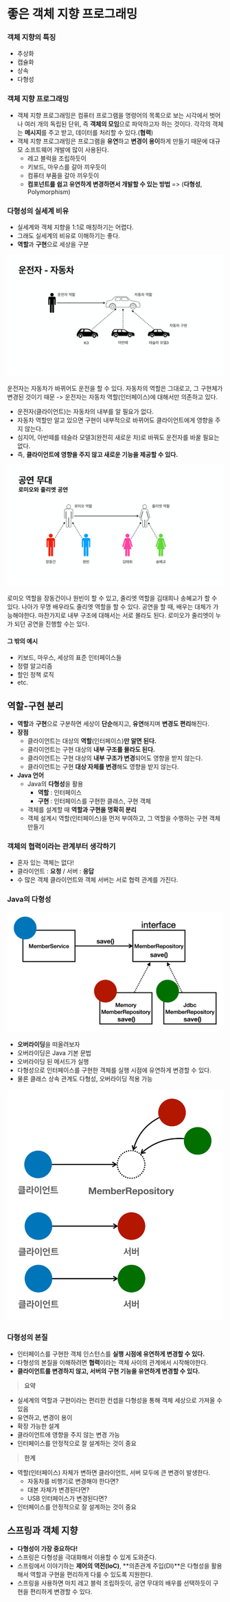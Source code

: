 # 좋은 객체 지향 프로그래밍

### 객체 지향의 특징

- 추상화
- 캡슐화
- 상속
- 다형성



### 객체 지향 프로그래밍

- 객체 지향 프로그래밍은 컴퓨터 프로그램을 명령어의 목록으로 보는 시각에서 벗어나 여러 개의 독립된 단위, 즉 **객체의 모임**으로 파악하고자 하는 것이다. 각각의 객체는 **메시지**를 주고 받고, 데이터를 처리할 수 있다.(**협력**)
- 객체 지향 프로그래밍은 프로그램을 **유연**하고 **변경이 용이**하게 만들기 때문에 대규모 소프트웨어 개발에 많이 사용된다.
  - 레고 블럭을 조립하듯이
  - 키보드, 마우스를 갈아 끼우듯이
  - 컴퓨터 부품을 갈아 끼우듯이
  - **컴포넌트를 쉽고 유연하게 변경하면서 개발할 수 있는 방법** => (**다형성**, Polymorphism)



### 다형성의 실세계 비유

- 실세계와 객체 지향을 1:1로 매칭하기는 어렵다.
- 그래도 실세계의 비유로 이해하기는 좋다.
- **역할**과 **구현**으로 세상을 구분

![운전자-자동차](../asset/car_interface_of_real_world.jpg)

운전자는 자동차가 바뀌어도 운전을 할 수 있다. 자동차의 역할은 그대로고, 그 구현체가 변경된 것이기 때문 -> 운전자는 자동차 역할(인터페이스)에 대해서만 의존하고 있다.

- 운전자(클라이언트)는 자동차의 내부를 알 필요가 없다.
- 자동차 역할만 알고 있으면 구현이 내부적으로 바뀌어도 클라이언트에게 영향을 주지 않는다.
- 심지어, 아반떼를 테슬라 모델3(완전히 새로운 차)로 바꿔도 운전자를 바꿀 필요는 없다.
- 즉, **클라이언트에 영향을 주지 않고 새로운 기능을 제공할 수 있다.**

![공연 - 무대](../asset/actor_interface_of_real_world.jpg)

로미오 역할을 장동건이나 원빈이 할 수 있고, 줄리엣 역할을 김태희나 송혜교가 할 수 있다. 나아가 무명 배우라도 줄리엣 역할을 할 수 있다. 공연을 할 때, 배우는 대체가 가능해야한다. 마찬가지로 내부 구조에 대해서는 서로 몰라도 된다. 로미오가 줄리엣이 누가 되던 공연을 진행할 수는 있다.



#### 그 밖의 예시

- 키보드, 마우스, 세상의 표준 인터페이스들
- 정렬 알고리즘
- 할인 정책 로직
- etc.



## 역할-구현 분리

- **역할**과 **구현**으로 구분하면 세상이 **단순**해지고, **유연**해지며 **변경도 편리**해진다.
- **장점**
  - 클라이언트는 대상의 **역할**(인터페이스)**만 알면 된다.**
  - 클라이언트는 구현 대상의 **내부 구조를 몰라도 된다.**
  - 클라이언트는 구현 대상의 **내부 구조가 변경**되어도 영향을 받지 않는다.
  - 클라이언트는 구현 **대상 자체를 변경**해도 영향을 받지 않는다.
- **Java 언어**
  - Java의 **다형성**을 활용
    - **역할** : 인터페이스
    - **구현** : 인터페이스를 구현한 클래스, 구현 객체
  - 객체를 설계할 때 **역할과 구현을 명확히 분리**
  - 객체 설계시 역할(인터페이스)을 먼저 부여하고, 그 역할을 수행하는 구현 객체 만들기



### 객체의 협력이라는 관계부터 생각하기

- 혼자 있는 객체는 없다!
- 클라이언트 : **요청** / 서버 : **응답**
- 수 많은 객체 클라이언트와 객체 서버는 서로 협력 관계를 가진다.





### Java의 다형성

![자바의 다형성](../asset/polymorphism_of_java.jpg)

- **오버라이딩**을 떠올려보자
- 오버라이딩은 Java 기본 문법
- 오버라이딩 된 메서드가 실행
- 다형성으로 인터페이스를 구현한 객체를 실행 시점에 유연하게 변경할 수 있다.
- 물론 클래스 상속 관계도 다형성, 오버라이딩 적용 가능



![자바의 다형성 예시](../asset/polymorphism_example_of_java.jpg)



### 다형성의 본질

- 인터페이스를 구현한 객체 인스턴스를 **실행 시점에 유연하게 변경할 수 있다.**
- 다형성의 본질을 이해하려면 **협력**이라는 객체 사이의 관계에서 시작해야한다.
- **클라이언트를 변경하지 않고, 서버의 구현 기능을 유연하게 변경할 수 있다.**



> **요약**

- 실세계의 역할과 구현이라는 편리한 컨셉을 다형성을 통해 객체 세상으로 가져올 수 있음
- 유연하고, 변경이 용이
- 확장 가능한 설계
- 클라이언트에 영향을 주지 않는 변경 가능
- 인터페이스를 안정적으로 잘 설계하는 것이 중요



> **한계**

- 역할(인터페이스) 자체가 변하면 클라이언트, 서버 모두에 큰 변경이 발생한다.
  - 자동차를 비행기로 변경해야 한다면? 
  - 대본 자체가 변경된다면?
  - USB 인터페이스가 변경된다면?
- 인터페이스를 안정적으로 잘 설계하는 것이 중요





## 스프링과 객체 지향

- **다형성이 가장 중요하다!**
- 스프링은 다형성을 극대화해서 이용할 수 있게 도와준다.
- 스프링에서 이야기하는 **제어의 역전(IoC)**, **의존관계 주입(DI)**은 다형성을 활용해서 역할과 구현을 편리하게 다룰 수 있도록 지원한다.
- 스프링을 사용하면 마치 레고 블럭 조립하듯이, 공연 무대의 배우를 선택하듯이 구현을 편리하게 변경할 수 있다.





